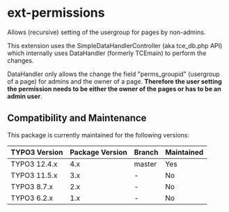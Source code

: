ext-permissions
===============

Allows (recursive) setting of the usergroup for pages by non-admins.

This extension uses the SimpleDataHandlerController (aka tce_db.php API) which internally uses DataHandler (formerly TCEmain) to perform the changes.

DataHandler only allows the change the field "perms_groupid" (usergroup of a page) for admins and the owner of a page. **Therefore the user setting the permission needs to be either the owner of the pages or has to be an admin user**.

## Compatibility and Maintenance

This package is currently maintained for the following versions:

| TYPO3 Version | Package Version | Branch | Maintained |
|---------------|-----------------|--------|------------|
| TYPO3 12.4.x  | 4.x             | master | Yes        |
| TYPO3 11.5.x  | 3.x             | -      | No         |
| TYPO3 8.7.x   | 2.x             | -      | No         |
| TYPO3 6.2.x   | 1.x             | -      | No         |
